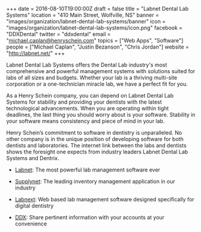 +++
date = 2016-08-10T19:00:00Z
draft = false
title = "Labnet Dental Lab Systems"
location = "410 Main Street, Wolfville, NS"
banner = "images/organization/labnet-dental-lab-systems/banner"
icon = "images/organization/labnet-dental-lab-systems/icon.png"
facebook = "DDXDental"
twitter = "ddxdental"
email = "michael.caplan@henryschein.com"
topics = ["Web Apps", "Software"]
people = ["Michael Caplan", "Justin Bezanson", "Chris Jordan"]
website = "http://labnet.net/"
+++

Labnet Dental Lab Systems offers the Dental Lab industry's most comprehensive and powerful management systems with solutions suited for labs of all sizes and budgets. Whether your lab is a thriving multi-site corporation or a one-technician miracle lab, we have a perfect fit for you. 

As a Henry Schein company, you can depend on Labnet Dental Lab Systems for stability and providing your dentists with the latest technological advancements. When you are operating within tight deadlines, the last thing you should worry about is your software. Stability in your software means consistency and piece of mind in your lab.

Henry Schein’s commitment to software in dentistry is unparalleled. No other company is in the unique position of developing software for both dentists and laboratories. The internet link between the labs and dentists shows the foresight one expects from industry leaders Labnet Dental Lab Systems and Dentrix.

 - [Labnet](http://labnet.net/products/labnet/index.html): The most powerful lab management software ever

 - [Supplynet](http://labnet.net/products/supplynet/index.html): The leading inventory management application in our industry

 - [Labnext](https://www.labnext.net/): Web based lab management software designed specifically for digital dentistry

 - [DDX](https://www.ddxdental.com/): Share pertinent information with your accounts at your convenience
